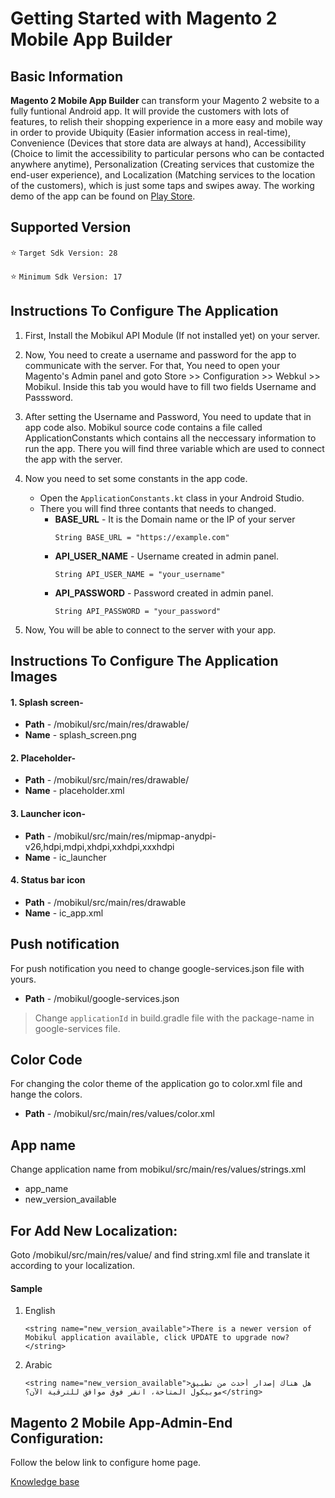 # Getting Started with Magento 2 Mobile App Builder

## Basic Information
**Magento 2 Mobile App Builder** can transform your Magento 2 website to a fully funtional Android app. It will provide the customers with lots of features, to relish their shopping experience in a more easy and mobile way in order to provide Ubiquity (Easier information access in real-time), Convenience (Devices that store data are always at hand), Accessibility (Choice to limit the accessibility to particular persons who can be contacted anywhere anytime), Personalization (Creating services that customize the end-user experience), and Localization (Matching services to the location of the customers), which is just some taps and swipes away. The working demo of the app can be found on [Play Store](https://play.google.com/store/apps/details?id=com.webkul.magento2.mobikul).

## Supported Version
:star:	`Target Sdk Version: 28`

:star:	`Minimum Sdk Version: 17`

## Instructions To Configure The Application
1. First, Install the Mobikul API Module (If not installed yet) on your server.

2. Now, You need to create a username and password for the app to communicate with the server. For that, You need to open your Magento's Admin panel and goto Store >> Configuration >> Webkul >> Mobikul. Inside this tab you would have to fill two fields Username and Passsword.

3. After setting the Username and Password, You need to update that in app code also. Mobikul source code contains a file called ApplicationConstants which contains all the neccessary information to run the app. There you will find three variable which are used to connect the app with the server.

4. Now you need to set some constants in the app code.
   - Open the `ApplicationConstants.kt` class in your Android Studio.
   - There you will find three contants that needs to changed.
     - **BASE_URL** - It is the Domain name or the IP of your server
        ```
        String BASE_URL = "https://example.com"
        ```
     - **API_USER_NAME** - Username created in admin panel.
        ```
        String API_USER_NAME = "your_username"
        ```
     - **API_PASSWORD** - Password created in admin panel.
        ```
        String API_PASSWORD = "your_password"
        ```

5. Now, You will be able to connect to the server with your app.

## Instructions To Configure The Application Images
#### 1. Splash screen-
- **Path** - /mobikul/src/main/res/drawable/
- **Name** - splash_screen.png

#### 2. Placeholder-
- **Path** - /mobikul/src/main/res/drawable/
- **Name** - placeholder.xml

#### 3. Launcher icon-
- **Path** - /mobikul/src/main/res/mipmap-anydpi-v26,hdpi,mdpi,xhdpi,xxhdpi,xxxhdpi
- **Name** - ic_launcher

#### 4. Status bar icon
- **Path** - /mobikul/src/main/res/drawable
- **Name** - ic_app.xml

## Push notification
For push notification you need to change google-services.json file with yours.
- **Path** - /mobikul/google-services.json

>Change `applicationId` in build.gradle file with the package-name in google-services file.

## Color Code
For changing the color theme of the application go to color.xml file and hange the colors.
- **Path** - /mobikul/src/main/res/values/color.xml

## App name
Change application name from mobikul/src/main/res/values/strings.xml
- app_name
- new_version_available

## For Add New Localization:
Goto /mobikul/src/main/res/value/ and find string.xml file and translate it according to your localization.

#### Sample
 1. English
    ```
    <string name="new_version_available">There is a newer version of Mobikul application available, click UPDATE to upgrade now?</string>
    ```
 2. Arabic
    ```
    <string name="new_version_available">هل هناك إصدار أحدث من تطبيق موبيكول المتاحة، انقر فوق موافق للترقية الآن؟</string>
    ```

## Magento 2 Mobile App-Admin-End Configuration:
   
   Follow the below link to configure home page.
 
[Knowledge base](https://mobikul.com/knowledgebase/magento2-mobile-app-admin-end-configuration/)

    
